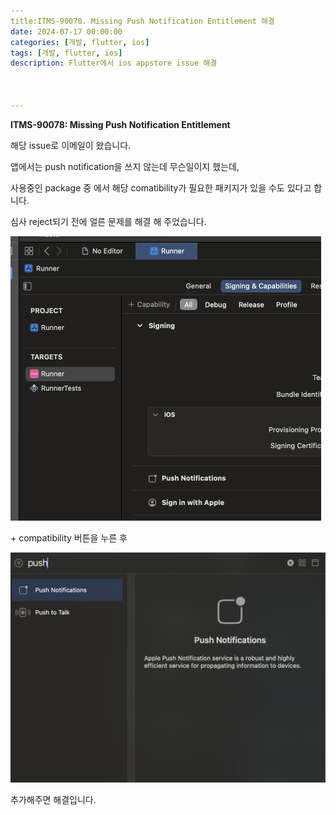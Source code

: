 ```yaml
---
title:ITMS-90078. Missing Push Notification Entitlement 해결
date: 2024-07-17 00:00:00
categories: [개발, flutter, ios]
tags: [개발, flutter, ios]
description: Flutter에서 ios appstore issue 해결



---
```


**ITMS-90078: Missing Push Notification Entitlement**

해당 issue로 이메일이 왔습니다. 

앱에서는 push notification을 쓰지 않는데 무슨일이지 했는데,

사용중인 package 중 에서 해당 comatibility가 필요한 패키지가 있을 수도 있다고 합니다.

심사 reject되기 전에 얼른 문제를 해결 해 주었습니다.

<img src="../assets/img/2024-07-17-missing_push_noti/image-20240717144933771.png" alt="image-20240717144933771" style="zoom:50%;" />

\+ compatibility 버튼을 누른 후

<img src="../assets/img/2024-07-17-missing_push_noti/image-20240717145011995.png" alt="image-20240717145011995" style="zoom:50%;" />

추가해주면 해결입니다.